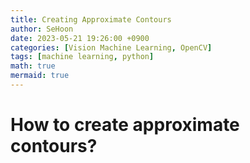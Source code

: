 ```yaml
---
title: Creating Approximate Contours
author: SeHoon
date: 2023-05-21 19:26:00 +0900
categories: [Vision Machine Learning, OpenCV]
tags: [machine learning, python]
math: true
mermaid: true
---
```


# How to create approximate contours?
